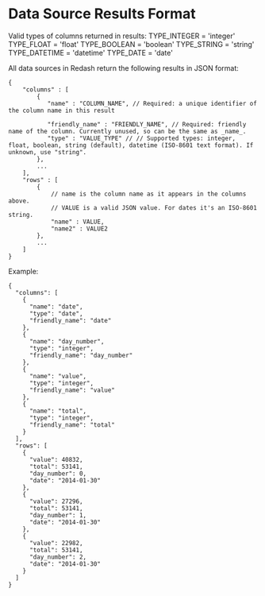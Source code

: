 # **Data Source Results Format**

Valid types of columns returned in results:
TYPE_INTEGER = 'integer'
TYPE_FLOAT = 'float'
TYPE_BOOLEAN = 'boolean'
TYPE_STRING = 'string'
TYPE_DATETIME = 'datetime'
TYPE_DATE = 'date'

All data sources in Redash return the following results in JSON format:

```
{
    "columns" : [
        {
           "name" : "COLUMN_NAME", // Required: a unique identifier of the column name in this result

           "friendly_name" : "FRIENDLY_NAME", // Required: friendly name of the column. Currently unused, so can be the same as _name_.
           "type" : "VALUE_TYPE" // // Supported types: integer, float, boolean, string (default), datetime (ISO-8601 text format). If unknown, use "string".
        },
        ...
    ],
    "rows" : [
        {
            // name is the column name as it appears in the columns above.
            // VALUE is a valid JSON value. For dates it's an ISO-8601 string.
            "name" : VALUE,
            "name2" : VALUE2
        },
        ...
    ]
}

```

Example:

```
{
  "columns": [
    {
      "name": "date",
      "type": "date",
      "friendly_name": "date"
    },
    {
      "name": "day_number",
      "type": "integer",
      "friendly_name": "day_number"
    },
    {
      "name": "value",
      "type": "integer",
      "friendly_name": "value"
    },
    {
      "name": "total",
      "type": "integer",
      "friendly_name": "total"
    }
  ],
  "rows": [
    {
      "value": 40832,
      "total": 53141,
      "day_number": 0,
      "date": "2014-01-30"
    },
    {
      "value": 27296,
      "total": 53141,
      "day_number": 1,
      "date": "2014-01-30"
    },
    {
      "value": 22982,
      "total": 53141,
      "day_number": 2,
      "date": "2014-01-30"
    }
  ]
}

```
